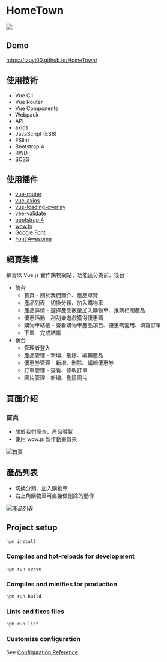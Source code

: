 # HomeTown
![](https://user-images.githubusercontent.com/42172767/93662133-4a7a8700-fa90-11ea-9c50-d1078e4ce5e9.jpg)

## Demo
https://tzuyi00.github.io/HomeTown/

## 使用技術
* Vue Cli
* Vue Router
* Vue Components
* Webpack
* API
* axios
* JavaScript (ES6)
* ESlint
* Bootstrap 4
* RWD
* SCSS

## 使用插件
* [vue-router](https://www.npmjs.com/package/vue-router)
* [vue-axios](https://www.npmjs.com/package/vue-axios)
* [vue-loading-overlay](https://www.npmjs.com/package/vue-loading-overlay)
* [vee-validate](https://www.npmjs.com/package/vee-validate)
* [bootstrap 4](https://getbootstrap.com/)
* [wow.js](https://wowjs.uk/docs.html)
* [Google Font](https://fonts.google.com/)
* [Font Awesome](https://fontawesome.com/)

## 網頁架構
練習以 Vue.js 實作購物網站，功能區分為前、後台：
* 前台
  * 首頁 - 關於我們簡介、產品導覽
  * 產品列表 - 切換分類、加入購物車
  * 產品詳情 - 選擇產品數量加入購物車、推薦相關產品
  * 優惠活動 - 刮刮樂遊戲獲得優惠碼
  * 購物車結帳 - 查看購物車產品項目、優惠碼套用、填寫訂單
  * 下單 - 完成結帳
* 後台
  * 管理者登入
  * 產品管理 - 新增、刪除、編輯產品
  * 優惠券管理 - 新增、刪除、編輯優惠券
  * 訂單管理 - 查看、修改訂單
  * 圖片管理 - 新增、刪除圖片
  
## 頁面介紹
### 首頁
* 關於我們簡介、產品導覽
* 使用 wow.js 製作動畫效果

![首頁](https://user-images.githubusercontent.com/42172767/93668535-5f224380-fabf-11ea-9329-7b2fe0d091e9.gif)

## 產品列表
* 切換分類、加入購物車
* 右上角購物車可直接做刪除的動作

![產品列表](https://user-images.githubusercontent.com/42172767/93671039-5dae4680-fad2-11ea-94a3-9efb95d9bfd5.gif)




## Project setup
```
npm install
```

### Compiles and hot-reloads for development
```
npm run serve
```

### Compiles and minifies for production
```
npm run build
```

### Lints and fixes files
```
npm run lint
```

### Customize configuration
See [Configuration Reference](https://cli.vuejs.org/config/).
